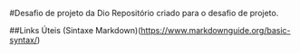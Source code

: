 #Desafio de projeto da Dio
Repositório criado para o desafio de projeto.

##Links Úteis
(Sintaxe Markdown)(https://www.markdownguide.org/basic-syntax/)

